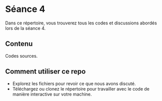 # Séance 4

Dans ce répertoire, vous trouverez tous les codes et discussions abordés lors de la séance 4.

## Contenu

Codes sources.

## Comment utiliser ce repo

- Explorez les fichiers pour revoir ce que nous avons discuté.
- Téléchargez ou clonez le répertoire pour travailler avec le code de manière interactive sur votre machine.
